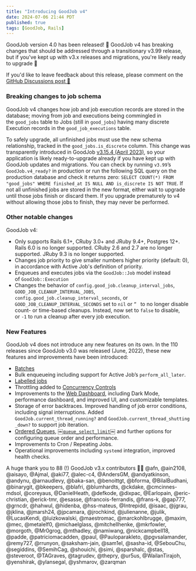 ```yaml
---
title: "Introducing GoodJob v4"
date: 2024-07-06 21:44 PDT
published: true
tags: [GoodJob, Rails]
---
```


GoodJob version 4.0 has been released! 🎉 GoodJob v4 has breaking changes that should be addressed through a transitionary v3.99 release, but if you've kept up with v3.x releases and migrations, you're likely ready to upgrade 🚀 

If you'd like to leave feedback about this release, please comment on the [GitHub Discussions post 📣](https://github.com/bensheldon/good_job/discussions/1396)

### Breaking changes to job schema

GoodJob v4 changes how job and job execution records are stored in the database; moving from job and executions being commingled in the `good_jobs` table to Jobs (still in `good_jobs`) having many discrete Execution records in the `good_job_executions` table. 

To safely upgrade, all unfinished jobs must use the new schema relationship, tracked in the `good_jobs.is_discrete` column. This change was transparently introduced in GoodJob [v3.15.4 \(April 2023\)](https://github.com/bensheldon/good_job/releases/tag/v3.15.4), so your application is likely ready-to-upgrade already if you have kept up with GoodJob updates and migrations. You can check by running `v3.99`’s `GoodJob.v4_ready?` in production or run the following SQL query on the production database and check it returns zero: `SELECT COUNT(*) FROM "good_jobs" WHERE finished_at IS NULL AND is_discrete IS NOT TRUE`. If not all unfinished jobs are stored in the new format, either wait to upgrade until those jobs finish or discard them. If you upgrade prematurely to v4 without allowing those jobs to finish, they may never be performed.

### Other notable changes

GoodJob v4:

* Only supports Rails 6.1+, CRuby 3.0+ and JRuby 9.4+, Postgres 12+. Rails 6.0 is no longer supported. CRuby 2.6 and 2.7 are no longer supported. JRuby 9.3 is no longer supported.
* Changes job priority to give smaller numbers higher priority (default: 0), in accordance with Active Job's definition of priority.
* Enqueues and executes jobs via the `GoodJob::Job` model instead of `GoodJob::Execution`
* Changes the behavior of `config.good_job.cleanup_interval_jobs`, `GOOD_JOB_CLEANUP_INTERVAL_JOBS`, `config.good_job.cleanup_interval_seconds`, or `GOOD_JOB_CLEANUP_INTERVAL_SECONDS` set to `nil` or `” ` to no longer disable count- or time-based cleanups. Instead, now set to `false` to disable, or `-1` to run a cleanup after every job execution.

### New Features

GoodJob v4 does not introduce any new features on its own. In the 110 releases since GoodJob v3.0 was released (June, 2022), these new features and improvements have been introduced:

* [Batches](https://github.com/bensheldon/good_job#batches)
* Bulk enqueueing including support for Active Job’s `perform_all_later`.
* [Labelled jobs](https://github.com/bensheldon/good_job?tab=readme-ov-file#labelled-jobs)
* Throttling added to [Concurrency Controls](https://github.com/bensheldon/good_job?tab=readme-ov-file#concurrency-controls)
* Improvements to the [Web Dashboard](https://goodjob-demo.herokuapp.com/good_job/jobs), including Dark Mode, performance dashboard, and improved UI,  and customizable templates. 
* Storage of error backtraces. Improved handling of job error conditions, including signal interruptions. Added `GoodJob.current_thread_running?` and `GoodJob.current_thread_shutting_down?` to support job iteration.
* [Ordered Queues](https://github.com/bensheldon/good_job/pull/665), [￼`queue_select_limit`￼](https://github.com/bensheldon/good_job/pull/727) and further options for configuring queue order and performance.
* Improvements to Cron / Repeating Jobs.
* Operational improvements including `systemd` integration, improved health checks.

A huge thank you to 88 (!) GoodJob v3.x contributors 🙇🏻 @afn, @ain2108, @aisayo, @Ajmal, @aki77, @alec-c4, @AndersGM, @andyatkinson, @andynu, @arnaudlevy, @baka-san, @benoittgt, @bforma, @BilalBudhani, @binarygit, @bkeepers, @blafri, @blumhardts, @ckdake, @cmcinnes-mdsol, @coreyaus, @DanielHeath, @defkode, @dixpac, @Earlopain, @eric-christian, @erick-tmr, @esasse, @francois-ferrandis, @frans-k, @gap777, @grncdr, @hahwul, @hidenba, @hss-mateus, @Intrepidd, @isaac, @jgrau, @jklina, @jmarsh24, @jpcamara, @jrochkind, @julienanne, @julik, @LucasKendi, @luizkowalski, @maestromac, @marckohlbrugge, @maxim, @mec, @metalelf0, @michaelglass, @mitchellhenke, @mkrfowler, @morgoth, @Mr0grog, @mthadley, @namiwang, @nickcampbell18, @padde, @patriciomacadden, @paul, @Pauloparakleto, @pgvsalamander, @remy727, @rrunyon, @saksham-jain, @sam1el, @sasha-id, @SebouChu, @segiddins, @SemihCag, @shouichi, @simi, @sparshalc, @stas, @steveroot, @TAGraves, @tagrudev, @thepry, @ur5us, @WailanTirajoh, @yenshirak, @ylansegal, @yshmarov, @zarqman 
